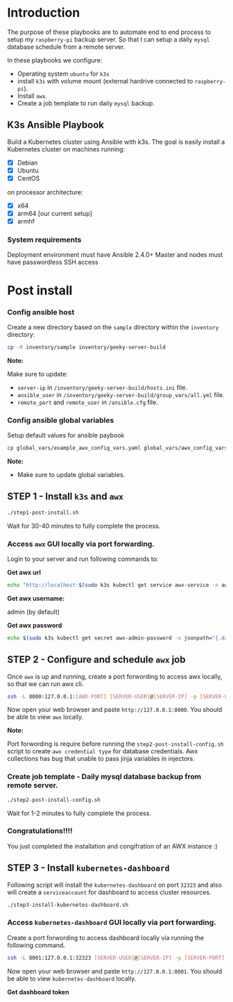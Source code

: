 # Introduction

The purpose of these playbooks are to automate end to end process to setup my `raspberry-pi` backup server. So that I can setup a daily `mysql` database schedule from a remote server.

In these playbooks we configure:
- Operating system `ubuntu` for `k3s`
- install `k3s` with volume mount (external hardrive connected to `raspberry-pi`).
- Install `awx`.
- Create a job template to run daily `mysql` backup.


## K3s Ansible Playbook

Build a Kubernetes cluster using Ansible with k3s. The goal is easily install a Kubernetes cluster on machines running:
- [X] Debian
- [X] Ubuntu
- [X] CentOS

on processor architecture:

- [X] x64
- [X] arm64 [our current setup]
- [X] armhf

### System requirements

Deployment environment must have Ansible 2.4.0+
Master and nodes must have passwordless SSH access

# Post install

### Config ansible host

Create a new directory based on the `sample` directory within the `inventory` directory:

```bash
cp -R inventory/sample inventory/geeky-server-build
```
**Note:**

Make sure to update:

- `server-ip` in `/inventory/geeky-server-build/hosts.ini` file.
- `ansible_user` in `/inventory/geeky-server-build/group_vars/all.yml` file.
- `remote_port` and `remote_user` in `/ansible.cfg` file.

### Config ansible global variables

Setup default values for ansible paybook

```bash
cp global_vars/example_awx_config_vars.yaml global_vars/awx_config_vars.yaml
```
**Note:**

- Make sure to update global variables.

## STEP 1 - Install `k3s` and `awx`

```bash
./step1-post-install.sh
```
Wait for 30-40 minutes to fully complete the process.

### Access `awx` GUI locally via port forwarding.

Login to your server and run following commands to:

**Get awx url**

```bash
echo "http://localhost:$(sudo k3s kubectl get service awx-service -n awx -o yaml | grep nodePort | awk '{print $2}' )"
```
**Get awx username:**

admin (by default)

**Get awx password**

```bash
echo $(sudo k3s kubectl get secret awx-admin-password -o jsonpath="{.data.password}" -n awx | base64 --decode)
```

## STEP 2 - Configure and schedule `awx` job

Once `awx` is up and running, create a port forwording to access awx locally, so that we can run awx cli.

```bash
ssh -L 8000:127.0.0.1:[AWX-PORT] [SERVER-USER]@[SERVER-IP] -p [SERVER-PORT]
```
Now open your web browser and paste `http://127.0.0.1:8000`. You should be able to view `awx` locally.

**Note:** 

Port forwording is require before running the `step2-post-install-config.sh` script to create `awx credential type` for database credentials. Awx collections has bug that unable to pass jinja variables in injectors.

### Create job template - Daily mysql database backup from remote server.

```bash
./step2-post-install-config.sh
```
Wait for 1-2 minutes to fully complete the process.

### Congratulations!!!!
You just completed the installation and congifration of an AWX instance :)


## STEP 3 - Install `kubernetes-dashboard`

Following script will install the `kubernetes-dashboard` on port `32323` and also will create a `serviceaccount` for dashboard to access cluster resources.

```bash
./step3-install-kubernetes-dashboard.sh
```

### Access `kubernetes-dashboard` GUI locally via port forwarding.

Create a port forwording to access dashboard locally via running the following command.

```bash
ssh -L 8001:127.0.0.1:32323 [SERVER-USER]@[SERVER-IP] -p [SERVER-PORT]
```
Now open your web browser and paste `http://127.0.0.1:8001`. You should be able to view `kubernetes-dashboard` locally.

**Get dashboard token**

```bash

```
